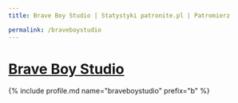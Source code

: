 ```yaml
---
title: Brave Boy Studio | Statystyki patronite.pl | Patromierz

permalink: /braveboystudio
---
```


# [Brave Boy Studio](https://patronite.pl/braveboystudio)

{% include profile.md name="braveboystudio" prefix="b" %}
